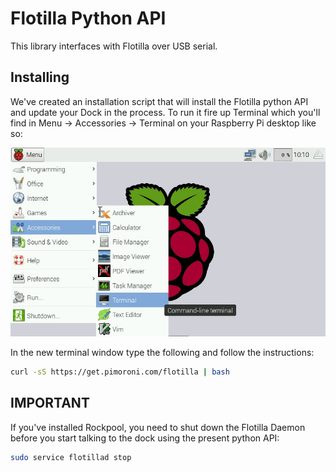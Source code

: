# Flotilla Python API

This library interfaces with Flotilla over USB serial.

## Installing

We've created an installation script that will install the Flotilla python API and update your Dock in the process. To run it fire up Terminal which you'll find in Menu -> Accessories -> Terminal on your Raspberry Pi desktop like so:

![Finding the terminal](terminal.jpg)

In the new terminal window type the following and follow the instructions:

```bash
curl -sS https://get.pimoroni.com/flotilla | bash
```

## IMPORTANT 

If you've installed Rockpool, you need to shut down the Flotilla Daemon before you start talking to the dock using the present python API:

```bash
sudo service flotillad stop
```
